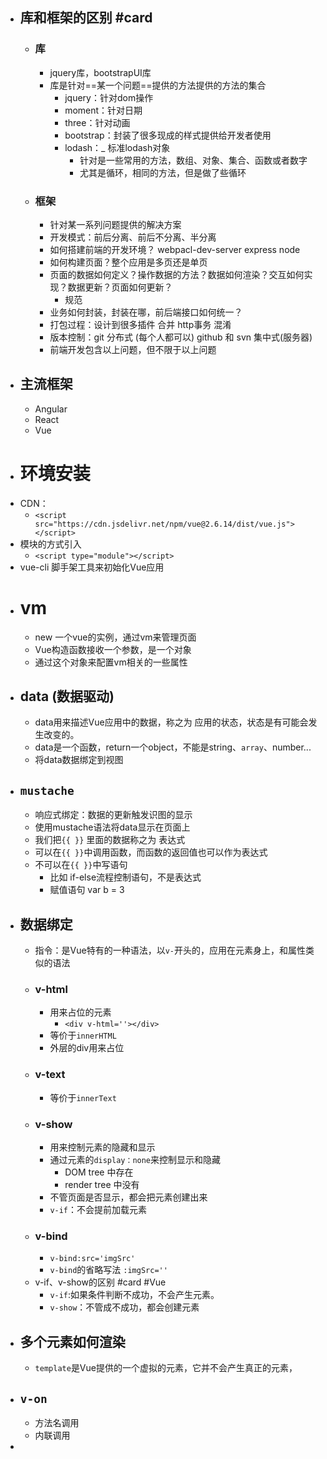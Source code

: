 - ## 库和框架的区别 #card
	- ### 库
		- jquery库，bootstrapUI库
		- 库是针对==某一个问题==提供的方法提供的方法的集合
			- jquery：针对dom操作
			- moment：针对日期
			- three：针对动画
			- bootstrap：封装了很多现成的样式提供给开发者使用
			- lodash：_ 标准lodash对象
				- 针对是一些常用的方法，数组、对象、集合、函数或者数字
				- 尤其是循环，相同的方法，但是做了些循环
	- ### 框架
		- 针对某一系列问题提供的解决方案
		- 开发模式：前后分离、前后不分离、半分离
		- 如何搭建前端的开发环境？ webpacl-dev-server express node
		- 如何构建页面？整个应用是多页还是单页
		- 页面的数据如何定义？操作数据的方法？数据如何渲染？交互如何实现？数据更新？页面如何更新？
			- 规范
		- 业务如何封装，封装在哪，前后端接口如何统一？
		- 打包过程：设计到很多插件 合并 http事务 混淆
		- 版本控制：git 分布式 (每个人都可以) github 和 svn 集中式(服务器)
		- 前端开发包含以上问题，但不限于以上问题
- ## 主流框架
	- Angular
	- React
	- Vue
- # 环境安装
- CDN：
	- `<script src="https://cdn.jsdelivr.net/npm/vue@2.6.14/dist/vue.js"></script>`
- 模块的方式引入
	- `<script type="module"></script>`
- vue-cli 脚手架工具来初始化Vue应用
- # vm
	- new 一个vue的实例，通过vm来管理页面
	- Vue构造函数接收一个参数，是一个对象
	- 通过这个对象来配置vm相关的一些属性
- ## data (数据驱动)
	- data用来描述Vue应用中的数据，称之为 应用的状态，状态是有可能会发生改变的。
	- data是一个函数，return一个object，不能是string、`array`、number...
	- 将data数据绑定到视图
- ## `mustache`
	- 响应式绑定：数据的更新触发识图的显示
	- 使用mustache语法将data显示在页面上
	- 我们把`{{ }}` 里面的数据称之为 表达式
	- 可以在`{{ }}`中调用函数，而函数的返回值也可以作为表达式
	- 不可以在`{{ }}`中写语句
		- 比如 if-else流程控制语句，不是表达式
		- 赋值语句  var b = 3
- ## 数据绑定
	- 指令：是Vue特有的一种语法，以`v-`开头的，应用在元素身上，和属性类似的语法
	- ### v-html
		- 用来占位的元素
			- `<div v-html=''></div>`
		- 等价于`innerHTML`
		- 外层的div用来占位
	- ### v-text
		- 等价于`innerText`
	- ### v-show
		- 用来控制元素的隐藏和显示
		- 通过元素的`display：none`来控制显示和隐藏
			- DOM tree 中存在
			- render tree 中没有
		- 不管页面是否显示，都会把元素创建出来
		- `v-if`：不会提前加载元素
	- ### v-bind
		- `v-bind:src='imgSrc'`
		- `v-bind`的省略写法 `:imgSrc=''`
	- v-if、v-show的区别 #card #Vue
		- `v-if`:如果条件判断不成功，不会产生元素。
		- `v-show`：不管成不成功，都会创建元素
- ## 多个元素如何渲染
	- `template`是Vue提供的一个虚拟的元素，它并不会产生真正的元素，
- ## `v-on`
	- 方法名调用
	- 内联调用
-